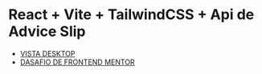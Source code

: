 # React + Vite + TailwindCSS + Api de Advice Slip

- [VISTA DESKTOP](https://advice-generator-gustavodiaz.netlify.app/)
- [DASAFIO DE FRONTEND MENTOR](https://www.frontendmentor.io/challenges/advice-generator-app-QdUG-13db)